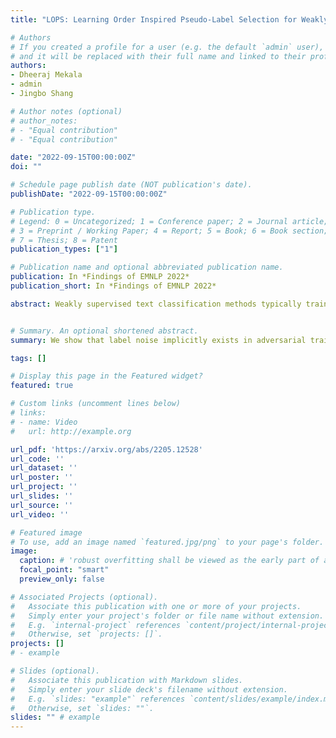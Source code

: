 ```yaml
---
title: "LOPS: Learning Order Inspired Pseudo-Label Selection for Weakly Supervised Text Classification"

# Authors
# If you created a profile for a user (e.g. the default `admin` user), write the username (folder name) here 
# and it will be replaced with their full name and linked to their profile.
authors:
- Dheeraj Mekala
- admin
- Jingbo Shang

# Author notes (optional)
# author_notes:
# - "Equal contribution"
# - "Equal contribution"

date: "2022-09-15T00:00:00Z"
doi: ""

# Schedule page publish date (NOT publication's date).
publishDate: "2022-09-15T00:00:00Z"

# Publication type.
# Legend: 0 = Uncategorized; 1 = Conference paper; 2 = Journal article;
# 3 = Preprint / Working Paper; 4 = Report; 5 = Book; 6 = Book section;
# 7 = Thesis; 8 = Patent
publication_types: ["1"]

# Publication name and optional abbreviated publication name.
publication: In *Findings of EMNLP 2022*
publication_short: In *Findings of EMNLP 2022*

abstract: Weakly supervised text classification methods typically train a deep neural classifier based on pseudo-labels. The quality of pseudo-labels is crucial to final performance but they are inevitably noisy due to their heuristic nature, so selecting the correct ones has a huge potential for performance boost. One straightforward solution is to select samples based on the softmax probability scores in the neural classifier corresponding to their pseudo-labels. However, we show through our experiments that such solutions are ineffective and unstable due to the erroneously high-confidence predictions from poorly calibrated models. Recent studies on the memorization effects of deep neural models suggest that these models first memorize training samples with clean labels and then those with noisy labels. Inspired by this observation, we propose a novel pseudolabel selection method LOPS that takes learning order of samples into consideration. We hypothesize that the learning order reflects the probability of wrong annotation in terms of ranking, and therefore, propose to select the samples that are learnt earlier. LOPS can be viewed as a strong performance-boost plug-in to most existing weakly-supervised text classification methods, as confirmed in extensive experiments on four real-world datasets.


# Summary. An optional shortened abstract.
summary: We show that label noise implicitly exists in adversarial training and can explain robust overfitting as well as its intriguing behaviors.

tags: []

# Display this page in the Featured widget?
featured: true

# Custom links (uncomment lines below)
# links:
# - name: Video
#   url: http://example.org

url_pdf: 'https://arxiv.org/abs/2205.12528'
url_code: ''
url_dataset: ''
url_poster: ''
url_project: ''
url_slides: ''
url_source: ''
url_video: ''

# Featured image
# To use, add an image named `featured.jpg/png` to your page's folder. 
image:
  caption: # 'robust overfitting shall be viewed as the early part of an epoch-wise double descent'
  focal_point: "smart"
  preview_only: false

# Associated Projects (optional).
#   Associate this publication with one or more of your projects.
#   Simply enter your project's folder or file name without extension.
#   E.g. `internal-project` references `content/project/internal-project/index.md`.
#   Otherwise, set `projects: []`.
projects: []
# - example

# Slides (optional).
#   Associate this publication with Markdown slides.
#   Simply enter your slide deck's filename without extension.
#   E.g. `slides: "example"` references `content/slides/example/index.md`.
#   Otherwise, set `slides: ""`.
slides: "" # example
---
```


<!--
{{% callout note %}}
Click the *Cite* button above to demo the feature to enable visitors to import publication metadata into their reference management software.
{{% /callout %}}

{{% callout note %}}
Create your slides in Markdown - click the *Slides* button to check out the example.
{{% /callout %}}
-->

<!--
Supplementary notes can be added here, including [code, math, and images](https://wowchemy.com/docs/writing-markdown-latex/).
-->
